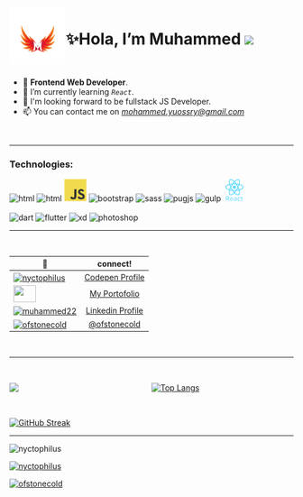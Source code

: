 <img align="left" height="100px" width="100px" src="https://github.com/Nyctophilus/Portfolio-Website/blob/main/assets/img/logo.jpg">
 
 <h1>✨Hola, I’m Muhammed  <a target="_blank" rel="noopener noreferrer" ><img src="https://raw.githubusercontent.com/aemmadi/aemmadi/master/wave.gif" width="30px" style="max-width: 100%;"></a></h1>
 
 <br>
 
- 👀 **Frontend Web Developer**. 
- 🌱 I’m currently learning *``React``*.
- 💞️ I'm looking forward to be fullstack JS Developer.
- 📫 You can contact me on *mohammed.yuossry@gmail.com*

<br>
<hr>

<h3 align="left">Technologies:</h3>
<p align="left"> 

<img src="https://upload.wikimedia.org/wikipedia/commons/thumb/6/61/HTML5_logo_and_wordmark.svg/1200px-HTML5_logo_and_wordmark.svg.png" alt="html" width="40" height="40"/>
<img src="https://upload.wikimedia.org/wikipedia/commons/thumb/d/d5/CSS3_logo_and_wordmark.svg/1200px-CSS3_logo_and_wordmark.svg.png" alt="html" width="40" height="40"/>
<img src="https://raw.githubusercontent.com/devicons/devicon/master/icons/javascript/javascript-original.svg" alt="javascript" width="40" height="40"/>
<img src="https://cdn.jsdelivr.net/gh/devicons/devicon/icons/bootstrap/bootstrap-original.svg" width="40" height="40" alt="bootstrap">
<img src="https://cdn.jsdelivr.net/gh/devicons/devicon/icons/sass/sass-original.svg" width="40" height="40" alt="sass">
<img src="https://cdn.icon-icons.com/icons2/2699/PNG/512/pugjs_logo_icon_170825.png" width="40" height="40" alt="pugjs">
<img src="https://cdn.jsdelivr.net/gh/devicons/devicon/icons/gulp/gulp-plain.svg" width="40" height="40" alt="gulp">
<img src="https://raw.githubusercontent.com/devicons/devicon/master/icons/react/react-original-wordmark.svg" alt="react" width="40" height="40"/>
  
<br>
<br>
 
 
<img src="https://cdn.jsdelivr.net/gh/devicons/devicon/icons/dart/dart-original.svg" alt="dart" width="40" height="40"/>
<img src="https://cdn.jsdelivr.net/gh/devicons/devicon/icons/flutter/flutter-original.svg" alt="flutter" width="40" height="40"/> 
<img src="https://cdn.worldvectorlogo.com/logos/adobe-xd.svg" alt="xd" width="40" height="40"/>
<img src="https://cdn.jsdelivr.net/gh/devicons/devicon/icons/photoshop/photoshop-line.svg" alt="photoshop" width="40" height="40"/> 

</p>


<hr>
<br>

<table>
<thead>
<tr>
<th>🤟</th>
<th align="center">connect!</th>
</tr>
</thead>
<tbody>
 <tr>
<td><a href="https://codepen.io/nyctophilus" target="blank"><img
      align="center"
      src="https://raw.githubusercontent.com/rahuldkjain/github-profile-readme-generator/master/src/images/icons/Social/codepen.svg"
      alt="nyctophilus" height="30" width="40"/></a></td>
<td align="center"><a href="https://codepen.io/nyctophilus">Codepen Profile</a></td>
</tr>
 
 <tr>
<td><a href="https://nyctophilus.github.io/Portfolio-Website/"><img align="center" height="30" width="40" src="https://www.svgrepo.com/show/40309/earth-globe.svg" "></a></td>
<td align="center"><a href="">My Portofolio</a></td>
</tr>
 
 <tr>
<td><a href="https://linkedin.com/in/muhammed22" target="blank"><img align="center"
      src="https://raw.githubusercontent.com/rahuldkjain/github-profile-readme-generator/master/src/images/icons/Social/linked-in-alt.svg"
      alt="muhammed22" height="30" width="40"/></a>
 </td>
<td align="center"><a href="https://www.linkedin.com/in/muhammed22/">Linkedin Profile</a></td>
</tr>
 
<tr>
<td><a href="https://twitter.com/ofstonecold" target="blank"><img align="center"
      src="https://raw.githubusercontent.com/rahuldkjain/github-profile-readme-generator/master/src/images/icons/Social/twitter.svg"
      alt="ofstonecold" height="30" width="40"/></a>
 </td>
<td align="center"><a href="https://twitter.com/ofstonecold">@ofstonecold</a></td>
</tr>

</tbody>
</table>

<br>
<hr>
<br>

<div >
<img width=50% align="left" src="https://github-readme-stats.vercel.app/api?username=Nyctophilus&show_icons=true&theme=aura_dark"/>
 
 [![Top Langs](https://github-readme-stats.vercel.app/api/top-langs/?username=Nyctophilus&layout=compact)](https://github.com/anuraghazra/github-readme-stats)
 
 <br>
 
[![GitHub Streak](http://github-readme-streak-stats.herokuapp.com?user=Nyctophilus&theme=blood-dark&hide_border=true&date_format=j%20M%5B%20Y%5D&fire=18DADD)](https://git.io/streak-stats)
  


<hr>


<p align="left"> <img src="https://komarev.com/ghpvc/?username=nyctophilus&label=Profile%20views&color=0e75b6&style=flat" alt="nyctophilus" /> </p>

<p align="left"> <a href="https://github.com/ryo-ma/github-profile-trophy"><img src="https://github-profile-trophy.vercel.app/?username=nyctophilus" alt="nyctophilus" /></a> </p>

<p align="left"> <a href="https://twitter.com/ofstonecold" target="blank"><img src="https://img.shields.io/twitter/follow/ofstonecold?logo=twitter&style=for-the-badge" alt="ofstonecold" /></a> </p>


<!---
Nyctophilus/Nyctophilus is a ✨ special ✨ repository because its `README.md` (this file) appears on your GitHub profile.
You can click the Preview link to take a look at your changes.
--->
